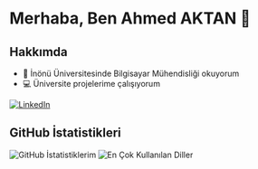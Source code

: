 # Merhaba, Ben Ahmed AKTAN 👋

## Hakkımda

- 🌱 İnönü Üniversitesinde Bilgisayar Mühendisliği okuyorum
- 💻 Üniversite projelerime çalışıyorum
 
[![LinkedIn](https://img.shields.io/badge/LinkedIn-0A66C2?style=flat&logo=linkedin&logoColor=white)](https://www.linkedin.com/in/ahmedaktan)

## GitHub İstatistikleri

![GitHub İstatistiklerim](https://github-readme-stats.vercel.app/api?username=aahmedaktan&show_icons=true&theme=dark)
![En Çok Kullanılan Diller](https://github-readme-stats.vercel.app/api/top-langs/?username=aahmedaktan&layout=compact&theme=dark)
<img src="https://komarev.com/ghpvc/?username=aahmedaktan&style=flat-square&color=blue" alt=""/>
